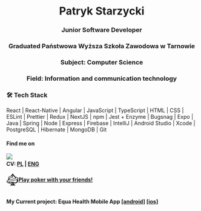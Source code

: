<h1 align="center">Patryk Starzycki</h1>

<h3 align="center">Junior Software Developer</h3>
<h3 align="center">Graduated Państwowa Wyższa Szkoła Zawodowa w Tarnowie</h3>
<h3 align="center">Subject: Computer Science</h3>
<h3 align="center">Field: Information and communication technology</h3>

<h3>🛠 Tech Stack</h3>

React | React-Native | Angular | JavaScript | TypeScript | HTML | CSS | ESLint | Prettier | Redux | NextJS | npm | Jest + Enzyme | Bugsnag | Expo | Java | Spring | Node | Express | Firebase | IntelliJ | Android Studio | Xcode | PostgreSQL | Hibernate | MongoDB | Git

<h4>Find me on</h4>
<a href="https://www.linkedin.com/in/patryk-starzycki/"><img src="https://img.shields.io/badge/LinkedIn-0077B5?style=for-the-badge&logo=linkedin&logoColor=white" /></a><br>
<b>CV: <a href="https://github.com/fay3r/fay3r/blob/main/PS_CV.pdf">PL</a> | <a href="https://github.com/fay3r/fay3r/blob/main/PS_CV_ENG.pdf">ENG</a>
 <br> <br>
<a style="display:flex;align-items:center" href="https://riverjackpoker.com/"><img src="https://github.com/fay3r/fay3r/blob/main/favicon.png"/> Play poker with your friends!</a>
<br><br>
My Current project: Equa Health Mobile App 
<a href="https://play.google.com/store/apps/details?id=com.imeditate.equaapp">[android]</a>
<a href="https://apps.apple.com/us/app/equa/id1541398915">[ios]</a>
